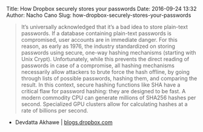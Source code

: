 Title: How Dropbox securely stores your passwords
Date: 2016-09-24 13:32
Author: Nacho Cano
Slug: how-dropbox-securely-stores-your-passwords

> It’s universally acknowledged that it’s a bad idea to store plain-text
> passwords. If a database containing plain-text passwords is compromised,
> user accounts are in immediate danger. For this reason, as early as 1976,
> the industry standardized on storing passwords using secure, one-way hashing
> mechanisms (starting with Unix Crypt). Unfortunately, while this prevents
> the direct reading of passwords in case of a compromise, all hashing
> mechanisms necessarily allow attackers to brute force the hash offline, by
> going through lists of possible passwords, hashing them, and comparing the
> result. In this context, secure hashing functions like SHA have a critical
> flaw for password hashing: they are designed to be fast. A modern commodity
> CPU can generate millions of SHA256 hashes per second. Specialized GPU
> clusters allow for calculating hashes at a rate of billions per second.

- Devdatta Akhawe | [blogs.dropbox.com][]

  [blogs.dropbox.com]: https://blogs.dropbox.com/tech/2016/09/how-dropbox-securely-stores-your-passwords/
    "How Dropbox securely stores your passwords"
